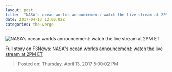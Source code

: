 ```yaml
---
layout: post
title:  "NASA's ocean worlds announcement: watch the live stream at 2PM ET"
date: 2017-04-13 12:00:02Z
categories: the-verge
---
```


![NASA's ocean worlds announcement: watch the live stream at 2PM ET](https://cdn0.vox-cdn.com/thumbor/MtnRlPvJLYgq1cMNd9bMB8sI_YI=/0x173:3298x2028/1600x900/cdn0.vox-cdn.com/uploads/chorus_image/image/54228219/solarsystemswater.0.jpg)




Full story on F3News: [NASA's ocean worlds announcement: watch the live stream at 2PM ET](http://www.f3nws.com/n/R4jAKF)

> Posted on: Thursday, April 13, 2017 5:00:02 PM
